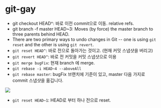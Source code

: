 # git-gay

- git checkout HEAD^: 바로 이전 commit으로 이동. relative refs.
- git branch -f master HEAD~3: Moves (by force) the master branch to three parents behind HEAD.
- There are two primary ways to undo changes in Git -- one is using `git reset` and the other is using `git revert`.
- `git reset HEAD^`: 바로 전으로 돌아가는 것이고. (현재 커밋 스냅샷을 버리고)
- `git revert HEAD^`: 바로 전 커밋을 커밋 스냅샷으로 이용
- `git merge bugFix`: 현재 branch 에 merge.
- `git rebase -i HEAD~4 --aboveAll`
- `git rebase master`: bugFix 브랜치에 기준이 있고, master 다음 가지로 commit 스냅샷을 옮깁니다.

![](https://www.dropbox.com/s/v8wnby0amzu6xww/%EC%8A%A4%ED%81%AC%EB%A6%B0%EC%83%B7%202016-01-22%2010.12.59.png?raw=1)

- `git reset HEAD~1`: HEAD로 부터 하나 전으로 reset.
